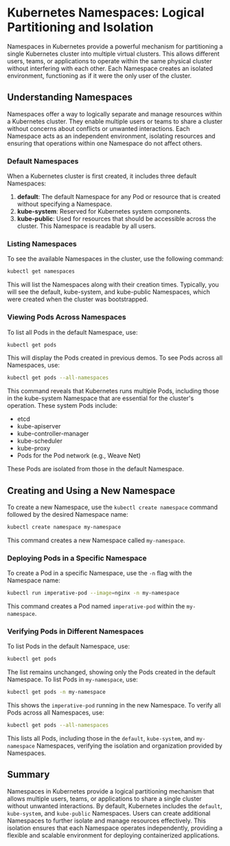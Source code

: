 # Kubernetes Namespaces: Logical Partitioning and Isolation

Namespaces in Kubernetes provide a powerful mechanism for partitioning a single Kubernetes cluster into multiple virtual clusters. This allows different users, teams, or applications to operate within the same physical cluster without interfering with each other. Each Namespace creates an isolated environment, functioning as if it were the only user of the cluster.

## Understanding Namespaces

Namespaces offer a way to logically separate and manage resources within a Kubernetes cluster. They enable multiple users or teams to share a cluster without concerns about conflicts or unwanted interactions. Each Namespace acts as an independent environment, isolating resources and ensuring that operations within one Namespace do not affect others.

### Default Namespaces

When a Kubernetes cluster is first created, it includes three default Namespaces:
1. **default**: The default Namespace for any Pod or resource that is created without specifying a Namespace.
2. **kube-system**: Reserved for Kubernetes system components.
3. **kube-public**: Used for resources that should be accessible across the cluster. This Namespace is readable by all users.

### Listing Namespaces

To see the available Namespaces in the cluster, use the following command:

```sh
kubectl get namespaces
```

This will list the Namespaces along with their creation times. Typically, you will see the default, kube-system, and kube-public Namespaces, which were created when the cluster was bootstrapped.

### Viewing Pods Across Namespaces

To list all Pods in the default Namespace, use:

```sh
kubectl get pods
```

This will display the Pods created in previous demos. To see Pods across all Namespaces, use:

```sh
kubectl get pods --all-namespaces
```

This command reveals that Kubernetes runs multiple Pods, including those in the kube-system Namespace that are essential for the cluster's operation. These system Pods include:
- etcd
- kube-apiserver
- kube-controller-manager
- kube-scheduler
- kube-proxy
- Pods for the Pod network (e.g., Weave Net)

These Pods are isolated from those in the default Namespace.

## Creating and Using a New Namespace

To create a new Namespace, use the `kubectl create namespace` command followed by the desired Namespace name:

```sh
kubectl create namespace my-namespace
```

This command creates a new Namespace called `my-namespace`.

### Deploying Pods in a Specific Namespace

To create a Pod in a specific Namespace, use the `-n` flag with the Namespace name:

```sh
kubectl run imperative-pod --image=nginx -n my-namespace
```

This command creates a Pod named `imperative-pod` within the `my-namespace`.

### Verifying Pods in Different Namespaces

To list Pods in the default Namespace, use:

```sh
kubectl get pods
```

The list remains unchanged, showing only the Pods created in the default Namespace. To list Pods in `my-namespace`, use:

```sh
kubectl get pods -n my-namespace
```

This shows the `imperative-pod` running in the new Namespace. To verify all Pods across all Namespaces, use:

```sh
kubectl get pods --all-namespaces
```

This lists all Pods, including those in the `default`, `kube-system`, and `my-namespace` Namespaces, verifying the isolation and organization provided by Namespaces.

## Summary

Namespaces in Kubernetes provide a logical partitioning mechanism that allows multiple users, teams, or applications to share a single cluster without unwanted interactions. By default, Kubernetes includes the `default`, `kube-system`, and `kube-public` Namespaces. Users can create additional Namespaces to further isolate and manage resources effectively. This isolation ensures that each Namespace operates independently, providing a flexible and scalable environment for deploying containerized applications.